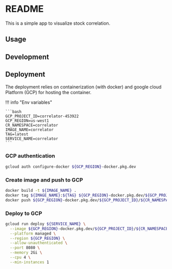 # README

This is a simple app to visualize stock correlation.

## Usage

## Development

## Deployment

The deployment relies on containerization (with docker) and google cloud Platform (GCP) for hosting the container.

!!! info "Env variables"

    ```bash
    GCP_PROJECT_ID=correlator-453922
    GCP_REGION=us-west1
    CR_NAMESPACE=correlator
    IMAGE_NAME=correlator
    TAG=latest
    SERVICE_NAME=correlator
    ```

### GCP authentication

```bash
gcloud auth configure-docker ${GCP_REGION}-docker.pkg.dev
```

### Create image and push to GCP

```bash
docker build -t ${IMAGE_NAME} .
docker tag ${IMAGE_NAME}:${TAG} ${GCP_REGION}-docker.pkg.dev/${GCP_PROJECT_ID}/${CR_NAMESPACE}/${IMAGE_NAME}:${TAG}
docker push ${GCP_REGION}-docker.pkg.dev/${GCP_PROJECT_ID}/${CR_NAMESPACE}/${IMAGE_NAME}:${TAG}
```

### Deploy to GCP

```bash
gcloud run deploy ${SERVICE_NAME} \
  --image ${GCP_REGION}-docker.pkg.dev/${GCP_PROJECT_ID}/${CR_NAMESPACE}/${IMAGE_NAME} \
  --platform managed \
  --region ${GCP_REGION} \
  --allow-unauthenticated \
  --port 8080 \
  --memory 2Gi \
  --cpu 4 \
  --min-instances 1
```
